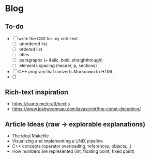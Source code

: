 # Blog

## To-do
- [ ] write the CSS for my rich-text
    - [ ] unordered list
    - [ ] ordered list
    - [ ] titles
    - [ ] paragraphs (+ italic, bold, straighthrough)
    - [ ] elements spacing (header, p, sections)
- [ ] C++ program that converts Markdown to HTML
- [ ] 

## Rich-text inspiration
- https://rauno.me/craft/nextjs
- https://www.joshwcomeau.com/javascript/the-const-deception/

## Article Ideas (raw -> explorable explanations)
- The ideal Makefile
- Visualizing and implementing a UNIX pipeline
- C++ concepts (operator overloading, references, objects,..)
- How numbers are represented (int, floating point, fixed point)

